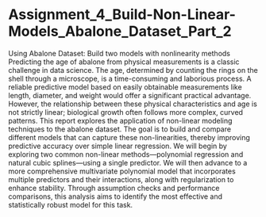 # Assignment_4_Build-Non-Linear-Models_Abalone_Dataset_Part_2
Using Abalone Dataset: Build two models with nonlinearity methods
Predicting the age of abalone from physical measurements is a classic challenge in data science. The age, determined by counting the rings on the shell through a microscope, is a time-consuming and laborious process. A reliable predictive model based on easily obtainable measurements like length, diameter, and weight would offer a significant practical advantage. However, the relationship between these physical characteristics and age is not strictly linear; biological growth often follows more complex, curved patterns.
This report explores the application of non-linear modeling techniques to the abalone dataset. The goal is to build and compare different models that can capture these non-linearities, thereby improving predictive accuracy over simple linear regression. We will begin by exploring two common non-linear methods—polynomial regression and natural cubic splines—using a single predictor. We will then advance to a more comprehensive multivariate polynomial model that incorporates multiple predictors and their interactions, along with regularization to enhance stability. Through assumption checks and performance comparisons, this analysis aims to identify the most effective and statistically robust model for this task.

